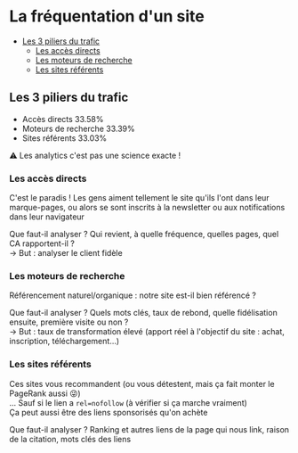 La fréquentation d'un site
==========================

<!-- MarkdownTOC uri_encoding="false" -->

- [Les 3 piliers du trafic](#les-3-piliers-du-trafic)
    - [Les accès directs](#les-accès-directs)
    - [Les moteurs de recherche](#les-moteurs-de-recherche)
    - [Les sites référents](#les-sites-référents)

<!-- /MarkdownTOC -->

## Les 3 piliers du trafic

* Accès directs 33.58%
* Moteurs de recherche 33.39%
* Sites référents 33.03%

⚠ Les analytics c'est pas une science exacte !

### Les accès directs

C'est le paradis ! Les gens aiment tellement le site qu'ils l'ont dans leur marque-pages, ou alors se sont inscrits à la newsletter ou aux notifications dans leur navigateur

Que faut-il analyser ? Qui revient, à quelle fréquence, quelles pages, quel CA rapportent-il ?  
-> But : analyser le client fidèle

### Les moteurs de recherche

Référencement naturel/organique : notre site est-il bien référencé ?

Que faut-il analyser ? Quels mots clés, taux de rebond, quelle fidélisation ensuite, première visite ou non ?  
-> But : taux de transformation élevé (apport réel à l'objectif du site : achat, inscription, téléchargement...)

### Les sites référents

Ces sites vous recommandent (ou vous détestent, mais ça fait monter le PageRank aussi 😜)  
... Sauf si le lien a `rel=nofollow` (à vérifier si ça marche vraiment)  
Ça peut aussi être des liens sponsorisés qu'on achète

Que faut-il analyser ? Ranking et autres liens de la page qui nous link, raison de la citation, mots clés des liens

